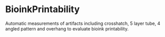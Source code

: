 # BioinkPrintability
Automatic measurements of artifacts including crosshatch, 5 layer tube, 4 angled pattern and overhang to evaluate bioink printability.


